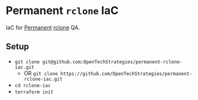 # Permanent `rclone` IaC

IaC for [Permanent](https://permanent.org) [rclone](https://github.com/PermanentOrg/Sftp-service) QA.

## Setup

- `git clone git@github.com:OpenTechStrategies/permanent-rclone-iac.git`
    - OR `git clone https://github.com/OpenTechStrategies/permanent-rclone-iac.git`
- `cd rclone-iac`
- `terraform init`